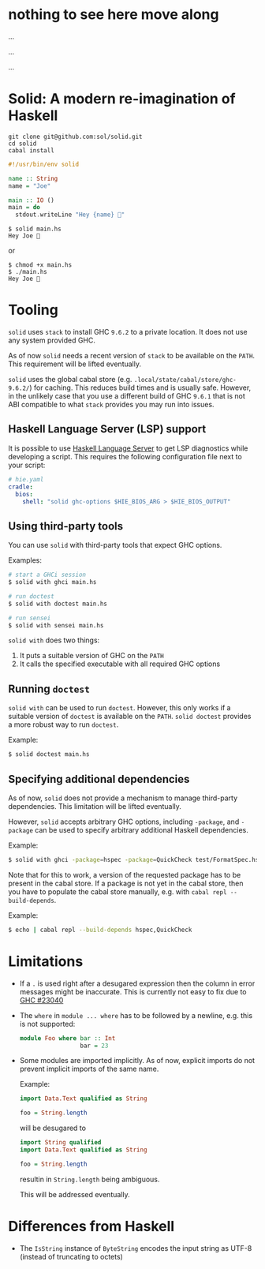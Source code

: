 # nothing to see here move along
...

...

...

# Solid: A modern re-imagination of Haskell

```
git clone git@github.com:sol/solid.git
cd solid
cabal install
```

```haskell
#!/usr/bin/env solid

name :: String
name = "Joe"

main :: IO ()
main = do
  stdout.writeLine "Hey {name} 👋"
```

```
$ solid main.hs
Hey Joe 👋
```
or
```
$ chmod +x main.hs
$ ./main.hs
Hey Joe 👋
```

# Tooling

`solid` uses `stack` to install GHC `9.6.2` to a private location.  It does not
use any system provided GHC.

As of now `solid` needs a recent version of `stack` to be available on the
`PATH`.  This requirement will be lifted eventually.

`solid` uses the global cabal store (e.g.
`.local/state/cabal/store/ghc-9.6.2/`) for caching.  This reduces build times
and is usually safe.  However, in the unlikely case that you use a different
build of GHC `9.6.1` that is not ABI compatible to what `stack` provides you
may run into issues.

## Haskell Language Server (LSP) support

It is possible to use [Haskell Language Server](https://github.com/haskell/haskell-language-server)
to get LSP diagnostics while developing a script.  This requires the following
configuration file next to your script:

```yaml
# hie.yaml
cradle:
  bios:
    shell: "solid ghc-options $HIE_BIOS_ARG > $HIE_BIOS_OUTPUT"
```


## Using third-party tools

You can use `solid` with third-party tools that expect GHC options.

Examples:

```bash
# start a GHCi session
$ solid with ghci main.hs
```

```bash
# run doctest
$ solid with doctest main.hs
```

```bash
# run sensei
$ solid with sensei main.hs
```

`solid with` does two things:

1. It puts a suitable version of GHC on the `PATH`
1. It calls the specified executable with all required GHC options

## Running `doctest`

`solid with` can be used to run `doctest`.  However, this only works if a
suitable version of `doctest` is available on the `PATH`.  `solid doctest`
provides a more robust way to run `doctest`.

Example:

```bash
$ solid doctest main.hs
```

## Specifying additional dependencies

As of now, `solid` does not provide a mechanism to manage third-party
dependencies.  This limitation will be lifted eventually.

However, `solid` accepts arbitrary GHC options, including `-package`, and
`-package` can be used to specify arbitrary additional Haskell dependencies.

Example:

```bash
$ solid with ghci -package=hspec -package=QuickCheck test/FormatSpec.hs
```

Note that for this to work, a version of the requested package has to be
present in the cabal store.  If a package is not yet in the cabal store, then
you have to populate the cabal store manually, e.g. with `cabal repl
--build-depends`.

Example:

```bash
$ echo | cabal repl --build-depends hspec,QuickCheck
```

# Limitations

- If a `.` is used right after a desugared expression then the column in error
  messages might be inaccurate.  This is currently not easy to fix due to
  [GHC #23040](https://gitlab.haskell.org/ghc/ghc/-/issues/23040)
- The `where` in `module ... where` has to be followed by a newline, e.g. this
  is not supported:

  ```haskell ignore
  module Foo where bar :: Int
                   bar = 23
  ```
- Some modules are imported implicitly.  As of now, explicit imports do not
  prevent implicit imports of the same name.

  Example:

  ```haskell ignore
  import Data.Text qualified as String

  foo = String.length
  ```

  will be desugared to

  ```haskell ignore
  import String qualified
  import Data.Text qualified as String

  foo = String.length
  ```
  resultin in `String.length` being ambiguous.

  This will be addressed eventually.

# Differences from Haskell

- The `IsString` instance of `ByteString` encodes the input string as UTF-8
  (instead of truncating to octets)
